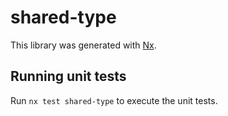# shared-type

This library was generated with [Nx](https://nx.dev).

## Running unit tests

Run `nx test shared-type` to execute the unit tests.
